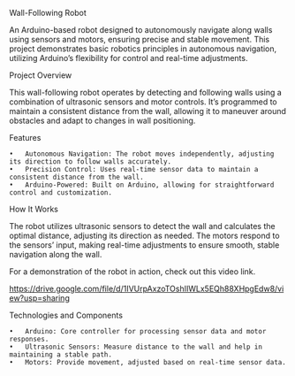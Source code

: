 Wall-Following Robot

An Arduino-based robot designed to autonomously navigate along walls using sensors and motors, ensuring precise and stable movement. This project demonstrates basic robotics principles in autonomous navigation, utilizing Arduino’s flexibility for control and real-time adjustments.

Project Overview

This wall-following robot operates by detecting and following walls using a combination of ultrasonic sensors and motor controls. It’s programmed to maintain a consistent distance from the wall, allowing it to maneuver around obstacles and adapt to changes in wall positioning.

Features

	•	Autonomous Navigation: The robot moves independently, adjusting its direction to follow walls accurately.
	•	Precision Control: Uses real-time sensor data to maintain a consistent distance from the wall.
	•	Arduino-Powered: Built on Arduino, allowing for straightforward control and customization.

How It Works

The robot utilizes ultrasonic sensors to detect the wall and calculates the optimal distance, adjusting its direction as needed. The motors respond to the sensors’ input, making real-time adjustments to ensure smooth, stable navigation along the wall.

For a demonstration of the robot in action, check out this video link.

https://drive.google.com/file/d/1IVUrpAxzoTOshIIWLx5EQh88XHpgEdw8/view?usp=sharing

Technologies and Components

	•	Arduino: Core controller for processing sensor data and motor responses.
	•	Ultrasonic Sensors: Measure distance to the wall and help in maintaining a stable path.
	•	Motors: Provide movement, adjusted based on real-time sensor data.
